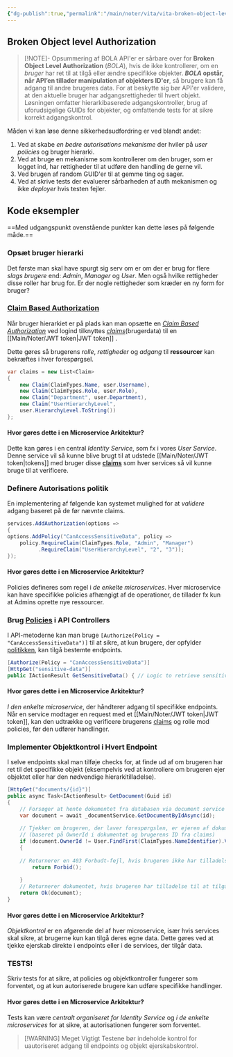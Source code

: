 ```yaml
---
{"dg-publish":true,"permalink":"/main/noter/vita/vita-broken-object-level-authorization/","created":"2024-11-04T09:40:00.677+01:00"}
---
```



## Broken Object level Authorization
 
> [!NOTE]- Opsummering af BOLA
> API'er er sårbare over for **Broken Object Level Authorization** (*BOLA*), hvis de ikke kontrollerer, om en *bruger* har ret til at tilgå eller ændre specifikke objekter. ***BOLA* opstår, når API’en tillader manipulation af objekters ID'er**, så brugere kan få adgang til andre brugeres data. For at beskytte sig bør API'er validere, at den aktuelle bruger har adgangsrettigheder til hvert objekt. Løsningen omfatter hierarkibaserede adgangskontroller, brug af uforudsigelige GUIDs for objekter, og omfattende tests for at sikre korrekt adgangskontrol.

Måden vi kan løse denne sikkerhedsudfordring er ved blandt andet: 
1. Ved at skabe *en bedre autorisations mekanisme* der hviler på *user policies* og bruger hierarki.
2. Ved at bruge en mekanisme som kontrollerer om den bruger, som er logget ind, har rettigheder  til at udføre den handling de gerne vil.
3. Ved brugen af random GUID'er til at gemme ting og sager.
4. Ved at skrive tests der evaluerer sårbarheden af auth mekanismen og ikke *deployer* hvis testen fejler.

## Kode eksempler

==Med udgangspunkt ovenstående punkter kan dette løses på følgende måde.==
### Opsæt bruger hierarki
Det første man skal have spurgt sig serv om er om der er brug for flere *slags brugere* end: *Admin*, *Manager* og *User*. 
Men også hvilke rettigheder disse roller har brug for. Er der nogle rettigheder som kræder en ny form for bruger?
### [Claim Based Authorization](https://learn.microsoft.com/en-us/aspnet/core/security/authorization/claims?view=aspnetcore-8.0)
Når bruger hierarkiet er på plads kan man opsætte en *[Claim Based Authorization](https://learn.microsoft.com/en-us/aspnet/core/security/authorization/claims?view=aspnetcore-8.0)*
ved logind tilknyttes *[claims](https://learn.microsoft.com/en-us/aspnet/core/security/authorization/claims?view=aspnetcore-8.0)*(brugerdata) til en [[Main/Noter/JWT token\|JWT token]] . 

Dette gøres så brugerens *rolle*, *rettigheder* og *adgang* til **ressourcer** kan bekræftes i hver forespørgsel.

```csharp
var claims = new List<Claim> 
{ 
	new Claim(ClaimTypes.Name, user.Username), 
	new Claim(ClaimTypes.Role, user.Role), 
	new Claim("Department", user.Department), 
	new Claim("UserHierarchyLevel", 
	user.HierarchyLevel.ToString()) 
};
```
#### Hvor gøres dette i en Microservice Arkitektur?
Dette kan gøres i en central *Identity Service*, som fx i vores *User Service*. Denne service vil så kunne blive brugt til at udstede [[Main/Noter/JWT token\|tokens]] med bruger disse **[claims](https://learn.microsoft.com/en-us/aspnet/core/security/authorization/claims?view=aspnetcore-8.0)** som hver services så vil kunne bruge til at verificere.
### Definere Autorisations politik
En implementering af følgende kan systemet mulighed for at *validere* adgang baseret på de før nævnte claims.

```csharp
services.AddAuthorization(options => 
{ 
options.AddPolicy("CanAccessSensitiveData", policy => 
	policy.RequireClaim(ClaimTypes.Role, "Admin", "Manager")
		  .RequireClaim("UserHierarchyLevel", "2", "3")); 
});
```

#### Hvor gøres dette i en Microservice Arkitektur?
Policies defineres som regel i *de enkelte microservices*. Hver microservice kan have specifikke policies afhængigt af de operationer, de tillader fx kun at Admins oprette nye ressourcer.

### Brug [Policies](https://learn.microsoft.com/en-us/aspnet/core/security/authorization/policies?view=aspnetcore-8.0) i API Controllers
I API-metoderne kan man bruge `[Authorize(Policy = "CanAccessSensitiveData")]` til at sikre, at kun brugere, der opfylder [politikken](https://learn.microsoft.com/en-us/aspnet/core/security/authorization/policies?view=aspnetcore-8.0), kan tilgå bestemte endpoints.

```csharp
[Authorize(Policy = "CanAccessSensitiveData")] 
[HttpGet("sensitive-data")] 
public IActionResult GetSensitiveData() { // Logic to retrieve sensitive data }
```

#### Hvor gøres dette i en Microservice Arkitektur?
*I den enkelte microservice*, der håndterer adgang til specifikke endpoints. Når en service modtager en request med et [[Main/Noter/JWT token\|JWT token]], kan den udtrække og verificere brugerens [claims](https://learn.microsoft.com/en-us/aspnet/core/security/authorization/claims?view=aspnetcore-8.0) og rolle mod policies, før den udfører handlinger.

### Implementer Objektkontrol i Hvert Endpoint
I selve endpoints skal man tilføje checks for, at finde ud af om brugeren har ret til det specifikke objekt (eksempelvis ved at kontrollere om brugeren ejer objektet eller har den nødvendige hierarkitilladelse).

```csharp
[HttpGet("documents/{id}")] 
public async Task<IActionResult> GetDocument(Guid id) 
{ 
	// Forsøger at hente dokumentet fra databasen via document service 
	var document = await _documentService.GetDocumentByIdAsync(id); 
	
	// Tjekker om brugeren, der laver forespørgslen, er ejeren af dokumentet 
	// (baseret på OwnerId i dokumentet og brugerens ID fra claims) 
	if (document.OwnerId != User.FindFirst(ClaimTypes.NameIdentifier).Value) 
	{ 
	
	// Returnerer en 403 Forbudt-fejl, hvis brugeren ikke har tilladelse 
		return Forbid(); 
		
	} 
	// Returnerer dokumentet, hvis brugeren har tilladelse til at tilgå det 
	return Ok(document); 
}
```

#### Hvor gøres dette i en Microservice Arkitektur?
*Objektkontrol* er en afgørende del af hver microservice, især hvis services skal sikre, at brugerne kun kan tilgå deres egne data. Dette gøres ved at tjekke ejerskab direkte i endpoints eller i de services, der tilgår data.

### TESTS!
Skriv tests for at sikre, at policies og objektkontroller fungerer som forventet, og at kun autoriserede brugere kan udføre specifikke handlinger.

#### Hvor gøres dette i en Microservice Arkitektur?
Tests kan være *centralt organiseret for Identity Service* og *i de enkelte microservices* for at sikre, at autorisationen fungerer som forventet. 

>[!WARNING] Meget Vigtigt
>Testene bør indeholde kontrol for uautoriseret adgang til endpoints og objekt
> ejerskabskontrol.
